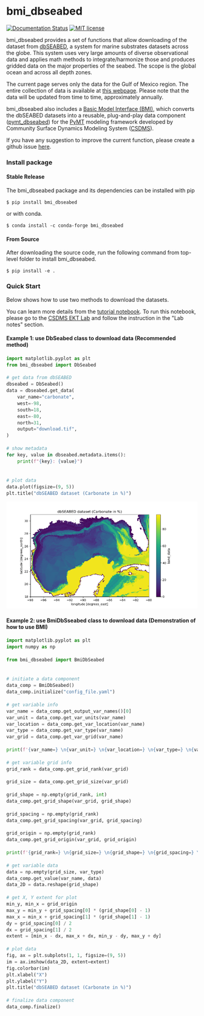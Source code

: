 # bmi_dbseabed
[![Documentation Status](https://readthedocs.org/projects/bmi_dbseabed/badge/?version=latest)](https://bmi-dbseabed.readthedocs.io/en/latest/)
[![MIT license](https://img.shields.io/badge/License-MIT-blue.svg)](https://github.com/gantian127/bmi_dbseabed/blob/master/LICENSE.txt)



bmi_dbseabed provides a set of functions that allow downloading of
the dataset from [dbSEABED](https://instaar.colorado.edu/~jenkinsc/dbseabed/),
a system for marine substrates datasets across the globe.
This system uses very large amounts of diverse observational data and
applies math methods to integrate/harmonize those
and produces gridded data on the major properties of the seabed.
The scope is the global ocean and across all depth zones.

The current page serves only the data for the Gulf of Mexico region. 
The entire collection of data is available at
[this webpage](https://csdms.colorado.edu/wiki/Data:DBSEABED). Please note that
the data will be updated from time to time, approximately annually.

bmi_dbseabed also includes a [Basic Model Interface (BMI)](https://bmi.readthedocs.io/en/latest/),
which converts the dbSEABED datasets into a reusable,
plug-and-play data component ([pymt_dbseabed](https://pymt-soilgrids.readthedocs.io/)) for
the [PyMT](https://pymt.readthedocs.io/en/latest/?badge=latest) modeling framework developed
by Community Surface Dynamics Modeling System ([CSDMS](https://csdms.colorado.edu/wiki/Main_Page)).

If you have any suggestion to improve the current function, please create a github issue
[here](https://github.com/gantian127/bmi_dbseabed/issues).

### Install package

#### Stable Release

The bmi_dbseabed package and its dependencies can be installed with pip
```
$ pip install bmi_dbseabed
```
or with conda.
```
$ conda install -c conda-forge bmi_dbseabed
```
#### From Source

After downloading the source code, run the following command from top-level folder
to install bmi_dbseabed.
```
$ pip install -e .
```

### Quick Start
Below shows how to use two methods to download the datasets.

You can learn more details from the [tutorial notebook](notebooks/bmi_dbseabe.ipynb).
To run this notebook, please go to the [CSDMS EKT Lab]()
and follow the instruction in the "Lab notes" section.

#### Example 1: use DbSeabed class to download data (Recommended method)

```python
import matplotlib.pyplot as plt
from bmi_dbseabed import DbSeabed

# get data from dbSEABED
dbseabed = DbSeabed()
data = dbseabed.get_data(
    var_name="carbonate",
    west=-98,
    south=18,
    east=-80,
    north=31,
    output="download.tif",
)

# show metadata
for key, value in dbseabed.metadata.items():
    print(f"{key}: {value}")


# plot data
data.plot(figsize=(9, 5))
plt.title("dbSEABED dataset (Carbonate in %)")
```
![tif_plot](docs/source/_static/ts_plot.png)


#### Example 2: use BmiDbSseabed class to download data (Demonstration of how to use BMI)

```python
import matplotlib.pyplot as plt
import numpy as np

from bmi_dbseabed import BmiDbSeabed


# initiate a data component
data_comp = BmiDbSeabed()
data_comp.initialize("config_file.yaml")

# get variable info
var_name = data_comp.get_output_var_names()[0]
var_unit = data_comp.get_var_units(var_name)
var_location = data_comp.get_var_location(var_name)
var_type = data_comp.get_var_type(var_name)
var_grid = data_comp.get_var_grid(var_name)

print(f'{var_name=} \n{var_unit=} \n{var_location=} \n{var_type=} \n{var_grid=}')

# get variable grid info
grid_rank = data_comp.get_grid_rank(var_grid)

grid_size = data_comp.get_grid_size(var_grid)

grid_shape = np.empty(grid_rank, int)
data_comp.get_grid_shape(var_grid, grid_shape)

grid_spacing = np.empty(grid_rank)
data_comp.get_grid_spacing(var_grid, grid_spacing)

grid_origin = np.empty(grid_rank)
data_comp.get_grid_origin(var_grid, grid_origin)

print(f'{grid_rank=} \n{grid_size=} \n{grid_shape=} \n{grid_spacing=} \n{grid_origin=}')

# get variable data
data = np.empty(grid_size, var_type)
data_comp.get_value(var_name, data)
data_2D = data.reshape(grid_shape)

# get X, Y extent for plot
min_y, min_x = grid_origin
max_y = min_y + grid_spacing[0] * (grid_shape[0] - 1)
max_x = min_x + grid_spacing[1] * (grid_shape[1] - 1)
dy = grid_spacing[0] / 2
dx = grid_spacing[1] / 2
extent = [min_x - dx, max_x + dx, min_y - dy, max_y + dy]

# plot data
fig, ax = plt.subplots(1, 1, figsize=(9, 5))
im = ax.imshow(data_2D, extent=extent)
fig.colorbar(im)
plt.xlabel("X")
plt.ylabel("Y")
plt.title("dbSEABED dataset (Carbonate in %)")

# finalize data component
data_comp.finalize()
```
